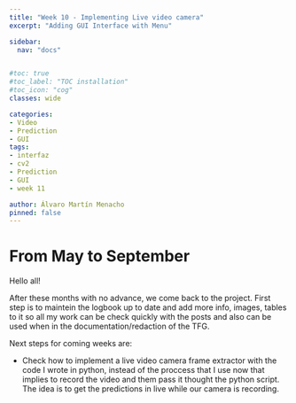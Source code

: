```yaml
---
title: "Week 10 - Implementing Live video camera"
excerpt: "Adding GUI Interface with Menu"

sidebar:
  nav: "docs"


#toc: true
#toc_label: "TOC installation"
#toc_icon: "cog"
classes: wide

categories:
- Video
- Prediction
- GUI
tags:
- interfaz
- cv2
- Prediction
- GUI
- week 11

author: Álvaro Martín Menacho
pinned: false
---
```


# From May to September

Hello all!

After these months with no advance, we come back to the project.
First step is to maintein the logbook up to date and add more info, images, tables to it so all my work can be check quickly with the posts and also can be used when in the documentation/redaction of the TFG.

Next steps for coming weeks are:

- Check how to implement a live video camera frame extractor with the code I wrote in python, instead of the proccess that I use now that implies to record the video and them pass it thought the python script. The idea is to get the predictions in live while our camera is recording.
